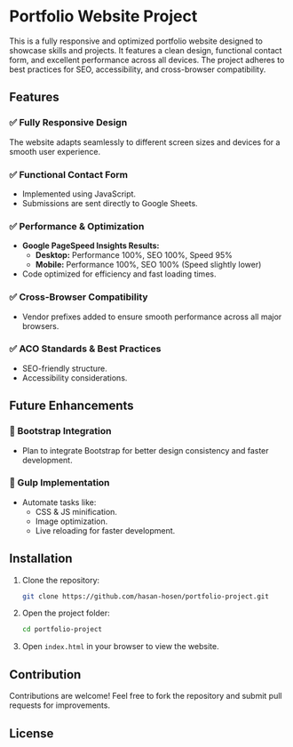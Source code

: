 # Portfolio Website Project

This is a fully responsive and optimized portfolio website designed to showcase skills and projects. It features a clean design, functional contact form, and excellent performance across all devices. The project adheres to best practices for SEO, accessibility, and cross-browser compatibility.

## Features

### ✅ Fully Responsive Design
The website adapts seamlessly to different screen sizes and devices for a smooth user experience.

### ✅ Functional Contact Form
- Implemented using JavaScript.
- Submissions are sent directly to Google Sheets.

### ✅ Performance & Optimization
- **Google PageSpeed Insights Results:**
  - **Desktop:** Performance 100%, SEO 100%, Speed 95%
  - **Mobile:** Performance 100%, SEO 100% (Speed slightly lower)
- Code optimized for efficiency and fast loading times.

### ✅ Cross-Browser Compatibility
- Vendor prefixes added to ensure smooth performance across all major browsers.

### ✅ ACO Standards & Best Practices
- SEO-friendly structure.
- Accessibility considerations.

## Future Enhancements

### 🚀 Bootstrap Integration
- Plan to integrate Bootstrap for better design consistency and faster development.

### 🚀 Gulp Implementation
- Automate tasks like:
  - CSS & JS minification.
  - Image optimization.
  - Live reloading for faster development.

## Installation

1. Clone the repository:
   ```sh
   git clone https://github.com/hasan-hosen/portfolio-project.git
   ```
2. Open the project folder:
   ```sh
   cd portfolio-project
   ```
3. Open `index.html` in your browser to view the website.

## Contribution
Contributions are welcome! Feel free to fork the repository and submit pull requests for improvements.

## License

